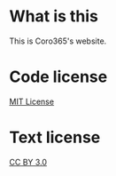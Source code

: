 # What is this
This is Coro365's website.

# Code license
[MIT License](https://github.com/Coro365/Coro365.github.io/blob/master/LICENSE)

# Text license
[CC BY 3.0](https://creativecommons.org/licenses/by/3.0/)
